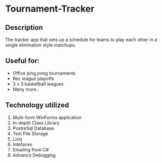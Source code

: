 # Tournament-Tracker


## Description

The tracker app that sets up a schedule for teams
to play each other in a single elimination style matchups.


## Useful for:
- Office ping pong tournaments
- Rec league playoffs
- 3 v 3 basketball leagues
- Many more..

## Technology utilized
1. Multi-form WinForms application
2. In-depth Class Library
3. PostreSql Database
4. Text File Storage
5. Linq
6. Intefaces
7. Emailing from C#
8. Advance Debugging